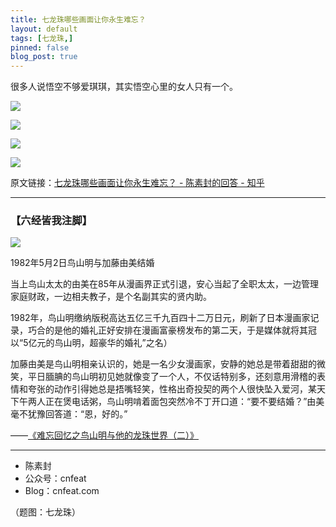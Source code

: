 ```yaml
---
title: 七龙珠哪些画面让你永生难忘？
layout: default
tags: [七龙珠,]
pinned: false
blog_post: true
---
```


很多人说悟空不够爱琪琪，其实悟空心里的女人只有一个。


![](http://openmindclub.qiniudn.com/team/cnfeat/image/dragonball_chihi_37_1.jpg)

![](http://openmindclub.qiniudn.com/team/cnfeat/image/dragonball_chihi_48_4.jpg)

![](http://openmindclub.qiniudn.com/team/cnfeat/image/dragonball_chihi_52.jpg)

![](http://openmindclub.qiniudn.com/team/cnfeat/image/dragonball_chihi_51_2.jpg)

原文链接：[七龙珠哪些画面让你永生难忘？ - 陈素封的回答 - 知乎](https://www.zhihu.com/question/38711996/answer/78252355)



----

### **【六经皆我注脚】**

![](http://openmindclub.qiniudn.com/team/cnfeat/image/ToriyamaAkiraWife.jpg)

1982年5月2日鸟山明与加藤由美结婚

当上鸟山太太的由美在85年从漫画界正式引退，安心当起了全职太太，一边管理家庭财政，一边相夫教子，是个名副其实的贤内助。

1982年，鸟山明缴纳版税高达五亿三千九百四十二万日元，刷新了日本漫画家记录，巧合的是他的婚礼正好安排在漫画富豪榜发布的第二天，于是媒体就将其冠以“5亿元的鸟山明，超豪华的婚礼”之名）

加藤由美是鸟山明相亲认识的，她是一名少女漫画家，安静的她总是带着甜甜的微笑，平日腼腆的鸟山明初见她就像变了一个人，不仅话特别多，还刻意用滑稽的表情和夸张的动作引得她总是捂嘴轻笑，性格出奇投契的两个人很快坠入爱河，某天下午两人正在煲电话粥，鸟山明啃着面包突然冷不丁开口道：“要不要结婚？”由美毫不犹豫回答道：“恩，好的。”

——[《难忘回忆之鸟山明与他的龙珠世界（二）》](http://chuansong.me/n/1841600)

----

- 陈素封
- 公众号：cnfeat
- Blog：cnfeat.com

（题图：七龙珠）